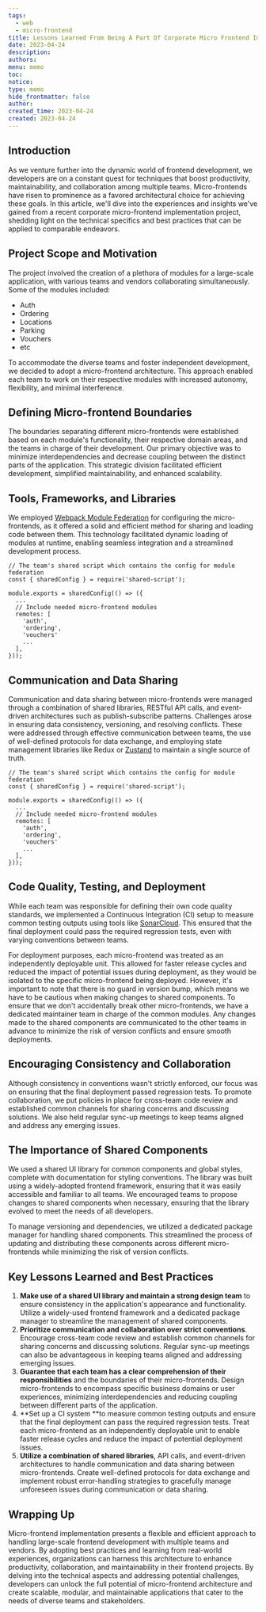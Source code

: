 ```yaml
---
tags:
  - web
  - micro-frontend
title: Lessons Learned From Being A Part Of Corporate Micro Frontend Implementation
date: 2023-04-24
description: 
authors: 
menu: memo
toc: 
notice: 
type: memo
hide_frontmatter: false
author: 
created_time: 2023-04-24
created: 2023-04-24
---
```


## Introduction

As we venture further into the dynamic world of frontend development, we developers are on a constant quest for techniques that boost productivity, maintainability, and collaboration among multiple teams. Micro-frontends have risen to prominence as a favored architectural choice for achieving these goals. In this article, we'll dive into the experiences and insights we've gained from a recent corporate micro-frontend implementation project, shedding light on the technical specifics and best practices that can be applied to comparable endeavors.

## **Project Scope and Motivation**

The project involved the creation of a plethora of modules for a large-scale application, with various teams and vendors collaborating simultaneously. Some of the modules included:

* Auth
* Ordering
* Locations
* Parking
* Vouchers
* etc

To accommodate the diverse teams and foster independent development, we decided to adopt a micro-frontend architecture. This approach enabled each team to work on their respective modules with increased autonomy, flexibility, and minimal interference.

## Defining Micro-frontend Boundaries

The boundaries separating different micro-frontends were established based on each module's functionality, their respective domain areas, and the teams in charge of their development. Our primary objective was to minimize interdependencies and decrease coupling between the distinct parts of the application. This strategic division facilitated efficient development, simplified maintainability, and enhanced scalability.

## Tools, Frameworks, and Libraries

We employed [Webpack Module Federation](https://webpack.js.org/concepts/module-federation/) for configuring the micro-frontends, as it offered a solid and efficient method for sharing and loading code between them. This technology facilitated dynamic loading of modules at runtime, enabling seamless integration and a streamlined development process.

```solidity
// The team's shared script which contains the config for module federation
const { sharedConfig } = require('shared-script');

module.exports = sharedConfig(() => ({
  ...
  // Include needed micro-frontend modules
  remotes: [
    'auth',
    'ordering',
    'vouchers'
    ...
  ],
}));
```

## Communication and Data Sharing

Communication and data sharing between micro-frontends were managed through a combination of shared libraries, RESTful API calls, and event-driven architectures such as publish-subscribe patterns. Challenges arose in ensuring data consistency, versioning, and resolving conflicts. These were addressed through effective communication between teams, the use of well-defined protocols for data exchange, and employing state management libraries like Redux or [Zustand](https://github.com/pmndrs/zustand) to maintain a single source of truth.


```solidity
// The team's shared script which contains the config for module federation
const { sharedConfig } = require('shared-script');

module.exports = sharedConfig(() => ({
  ...
  // Include needed micro-frontend modules
  remotes: [
    'auth',
    'ordering',
    'vouchers'
    ...
  ],
}));
```

## **Code Quality, Testing, and Deployment**

While each team was responsible for defining their own code quality standards, we implemented a Continuous Integration (CI) setup to measure common testing outputs using tools like [SonarCloud](https://www.sonarsource.com/). This ensured that the final deployment could pass the required regression tests, even with varying conventions between teams.

For deployment purposes, each micro-frontend was treated as an independently deployable unit. This allowed for faster release cycles and reduced the impact of potential issues during deployment, as they would be isolated to the specific micro-frontend being deployed. However, it's important to note that there is no guard in version bump, which means we have to be cautious when making changes to shared components. To ensure that we don't accidentally break other micro-frontends, we have a dedicated maintainer team in charge of the common modules. Any changes made to the shared components are communicated to the other teams in advance to minimize the risk of version conflicts and ensure smooth deployments.

## **Encouraging Consistency and Collaboration**

Although consistency in conventions wasn't strictly enforced, our focus was on ensuring that the final deployment passed regression tests. To promote collaboration, we put policies in place for cross-team code review and established common channels for sharing concerns and discussing solutions. We also held regular sync-up meetings to keep teams aligned and address any emerging issues.

## **The Importance of Shared Components**

We used a shared UI library for common components and global styles, complete with documentation for styling conventions. The library was built using a widely-adopted frontend framework, ensuring that it was easily accessible and familiar to all teams. We encouraged teams to propose changes to shared components when necessary, ensuring that the library evolved to meet the needs of all developers.

To manage versioning and dependencies, we utilized a dedicated package manager for handling shared components. This streamlined the process of updating and distributing these components across different micro-frontends while minimizing the risk of version conflicts.

## **Key Lessons Learned and Best Practices**

1. **Make use of a shared UI library and maintain a strong design team** to ensure consistency in the application's appearance and functionality. Utilize a widely-used frontend framework and a dedicated package manager to streamline the management of shared components.
1. **Prioritize communication and collaboration over strict conventions**. Encourage cross-team code review and establish common channels for sharing concerns and discussing solutions. Regular sync-up meetings can also be advantageous in keeping teams aligned and addressing emerging issues.
1. **Guarantee that each team has a clear comprehension of their responsibilities** and the boundaries of their micro-frontends. Design micro-frontends to encompass specific business domains or user experiences, minimizing interdependencies and reducing coupling between different parts of the application.
1. **Set up a CI system **to measure common testing outputs and ensure that the final deployment can pass the required regression tests. Treat each micro-frontend as an independently deployable unit to enable faster release cycles and reduce the impact of potential deployment issues.
1. **Utilize a combination of shared libraries**, API calls, and event-driven architectures to handle communication and data sharing between micro-frontends. Create well-defined protocols for data exchange and implement robust error-handling strategies to gracefully manage unforeseen issues during communication or data sharing.

## **Wrapping Up**

Micro-frontend implementation presents a flexible and efficient approach to handling large-scale frontend development with multiple teams and vendors. By adopting best practices and learning from real-world experiences, organizations can harness this architecture to enhance productivity, collaboration, and maintainability in their frontend projects. By delving into the technical aspects and addressing potential challenges, developers can unlock the full potential of micro-frontend architecture and create scalable, modular, and maintainable applications that cater to the needs of diverse teams and stakeholders.
